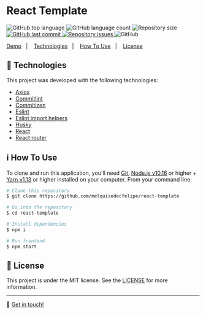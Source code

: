 <h1>
    React Template
    <br>
</h1>

<p>
  <img alt="GitHub top language" src="https://img.shields.io/github/languages/top/melquisedecfelipe/react-template.svg">

  <img alt="GitHub language count" src="https://img.shields.io/github/languages/count/melquisedecfelipe/react-template.svg">

  <img alt="Repository size" src="https://img.shields.io/github/repo-size/melquisedecfelipe/react-template.svg">
  
  <a href="https://github.com/melquisedecfelipe/react-template/commits/master">
    <img alt="GitHub last commit" src="https://img.shields.io/github/last-commit/melquisedecfelipe/react-template.svg">
  </a>

  <a href="https://github.com/melquisedecfelipe/react-template/issues">
    <img alt="Repository issues" src="https://img.shields.io/github/issues/melquisedecfelipe/react-template.svg">
  </a>

  <img alt="GitHub" src="https://img.shields.io/github/license/melquisedecfelipe/react-template.svg">
</p>

<p>
  <a href="https://initial-bootstrap-template.herokuapp.com/">Demo</a>&nbsp;&nbsp;&nbsp;|&nbsp;&nbsp;&nbsp;
  <a href="#rocket-technologies">Technologies</a>&nbsp;&nbsp;&nbsp;|&nbsp;&nbsp;&nbsp;
  <a href="#information_source-how-to-use">How To Use</a>&nbsp;&nbsp;&nbsp;|&nbsp;&nbsp;&nbsp;
  <a href="#memo-license">License</a>
</p>

## :rocket: Technologies

This project was developed with the following technologies:

- [Axios](https://github.com/axios/axios)
- [Commitlint](https://github.com/conventional-changelog/commitlint)
- [Commitizen](https://github.com/commitizen/cz-cli)
- [Eslint](https://eslint.org/)
- [Eslint import helpers](https://github.com/Tibfib/eslint-plugin-import-helpers)
- [Husky](https://github.com/typicode/husky)
- [React](https://reactjs.org/)
- [React router](https://reacttraining.com/react-router/)

## :information_source: How To Use

To clone and run this application, you'll need [Git](https://git-scm.com), [Node.js v10.16](https://nodejs.org/) or higher + [Yarn v1.13](https://yarnpkg.com/) or higher installed on your computer. From your command line:

```bash
# Clone this repository
$ git clone https://github.com/melquisedecfelipe/react-template

# Go into the repository
$ cd react-template

# Install dependencies
$ npm i

# Run frontend
$ npm start
```

## :memo: License

This project is under the MIT license. See the [LICENSE](https://github.com/melquisedecfelipe/react-template/blob/master/LICENSE) for more information.

---

:wave: [Get in touch!](https://www.linkedin.com/in/melquisedecfelipe/)
